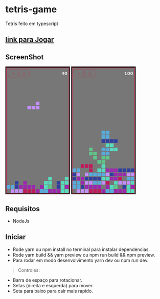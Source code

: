 # tetris-game
Tetris feito em typescript

<a href="https://sweet-pegasus-9e59f0.netlify.app" target="_blank"><h2>link para Jogar</h2></a>

## ScreenShot

<div styles="display: flex; gap: 200px;">
<img src="./screenshot01.png" alt="screenshot01" height="400px" />
<img src="./screenshot02.png" alt="screenshot01" height="400px" />

</div>


## Requisitos
* NodeJs

## Iniciar 
* Rode yarn ou npm install no terminal para instalar dependencias.
* Rode yarn build && yarn preview ou npm run build && npm preview.
* Para rodar em modo desenvolvimento yarn dev ou npm run dev.

> Controles:
  * Barra de espaço para rotacionar.
  * Setas (direita e esquerda) para mover.
  * Seta para baixo para cair mais rapido.
